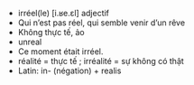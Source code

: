 
- irréel(le)	[i.ʁe.ɛl]	adjectif
- Qui n’est pas réel, qui semble venir d’un rêve
- Không thực tế, ảo
- unreal
- Ce moment était irréel.
- réalité = thực tế ; irréalité = sự không có thật
- Latin: in- (négation) + realis